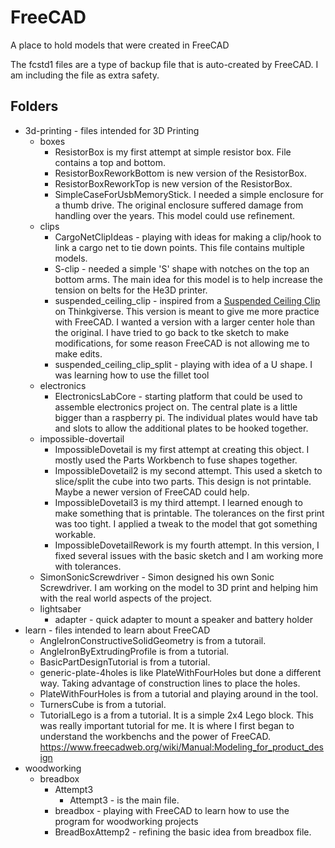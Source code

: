 # FreeCAD

A place to hold models that were created in FreeCAD

The fcstd1 files are a type of backup file that is auto-created by FreeCAD. I am including the file as extra safety.

## Folders

- 3d-printing - files intended for 3D Printing
  - boxes
    - ResistorBox is my first attempt at simple resistor box. File contains a top and bottom.
    - ResistorBoxReworkBottom is new version of the ResistorBox.
    - ResistorBoxReworkTop is new version of the ResistorBox.
    - SimpleCaseForUsbMemoryStick. I needed a simple enclosure for a thumb drive. The original enclosure suffered damage from handling over the years. This model could use refinement.
  - clips
    - CargoNetClipIdeas - playing with ideas for making a clip/hook to link a cargo net to tie down points. This file contains multiple models.
    - S-clip - needed a simple 'S' shape with notches on the top an bottom arms. The main idea for this model is to help increase the tension on belts for the He3D printer.
    - suspended_ceiling_clip - inspired from a [Suspended Ceiling Clip](https://www.thingiverse.com/thing:84947) on Thinkgiverse. This version is meant to give me more practice with FreeCAD. I wanted a version with a larger center hole than the original. I have tried to go back to tke sketch to make modifications, for some reason FreeCAD is not allowing me to make edits.
    - suspended_ceiling_clip_split - playing with idea of a U shape. I was learning how to use the fillet tool
  - electronics
    - ElectronicsLabCore - starting platform that could be used to assemble electronics project on. The central plate is a little bigger than a raspberry pi. The individual plates would have tab and slots to allow the additional plates to be hooked together.
  - impossible-dovertail
    - ImpossibleDovetail is my first attempt at creating this object. I mostly used the Parts Workbench to fuse shapes together.
    - ImpossibleDovetail2 is my second attempt. This used a sketch to slice/split the cube into two parts. This design is not printable. Maybe a newer version of FreeCAD could help.
    - ImpossibleDovetail3 is my third attempt. I learned enough to make something that is printable. The tolerances on the first print was too tight. I applied a tweak to the model that got something workable.
    - ImpossibleDovetailRework is my fourth attempt. In this version, I fixed several issues with the basic sketch and I am working more with tolerances.
  - SimonSonicScrewdriver - Simon designed his own Sonic Screwdriver. I am working on the model to 3D print and helping him with the real world aspects of the project.
  - lightsaber
    - adapter - quick adapter to mount a speaker and battery holder
- learn - files intended to learn about FreeCAD
  - AngleIronConstructiveSolidGeometry is from a tutorail.
  - AngleIronByExtrudingProfile is from a tutorial.
  - BasicPartDesignTutorial is from a tutorial.
  - generic-plate-4holes is like PlateWithFourHoles but done a different way. Taking advantage of construction lines to place the holes.
  - PlateWithFourHoles is from a tutorial and playing around in the tool.
  - TurnersCube is from a tutorial.
  - TutorialLego is a from a tutorial. It is a simple 2x4 Lego block. This was really important tutorial for me. It is where I first began to understand the workbenchs and the power of FreeCAD. https://www.freecadweb.org/wiki/Manual:Modeling_for_product_design
- woodworking
  - breadbox
    - Attempt3
      - Attempt3 - is the main file.
    - breadbox - playing with FreeCAD to learn how to use the program for woodworking projects
    - BreadBoxAttemp2 - refining the basic idea from breadbox file.
